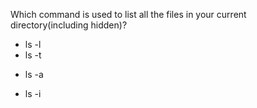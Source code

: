 Which command is used to list all the files in your current directory(including hidden)? 
* ls -l
* ls -t
+ ls -a
* ls -i

